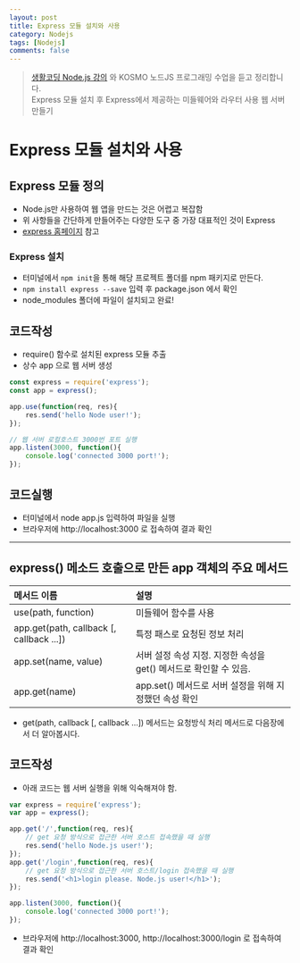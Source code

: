 ```yaml
---
layout: post
title: Express 모듈 설치와 사용
category: Nodejs
tags: [Nodejs]
comments: false
---
```


> [생활코딩 Node.js 강의](https://www.inflearn.com/course/nodejs-%EA%B0%95%EC%A2%8C-%EC%83%9D%ED%99%9C%EC%BD%94%EB%94%A9#) 와 KOSMO 노드JS 프로그래밍 수업을 듣고 정리합니다.  
> Express 모듈 설치 후 Express에서 제공하는 미들웨어와 라우터 사용 웹 서버 만들기

# Express 모듈 설치와 사용

## Express 모듈 정의
- Node.js만 사용하여 웹 앱을 만드는 것은 어렵고 복잡함
- 위 사항들을 간단하게 만들어주는 다양한 도구 중 가장 대표적인 것이 Express
- [express 홈페이지](http://expressjs.com/ko/) 참고

### Express 설치
- 터미널에서 `npm init`을 통해 해당 프로젝트 폴더를 npm 패키지로 만든다.
- `npm install express --save` 입력 후 package.json 에서 확인
- node_modules 폴더에 파일이 설치되고 완료! 

## 코드작성

- require() 함수로 설치된 express 모듈 추출
- 상수 app 으로 웹 서버 생성

```javascript
const express = require('express');
const app = express();

app.use(function(req, res){
	res.send('hello Node user!');
});

// 웹 서버 로컬호스트 3000번 포트 실행
app.listen(3000, function(){
	console.log('connected 3000 port!');
});
```

## 코드실행
- 터미널에서 node app.js 입력하여 파일을 실행
- 브라우저에 http://localhost:3000 로 접속하여 결과 확인

---

## express() 메소드 호출으로 만든 app 객체의 주요 메서드

| 메서드 이름 | 설명 | 
|:--------|:--------|
| use(path, function) | 미들웨어 함수를 사용 |
| app.get(path, callback [, callback ...]) | 특정 패스로 요청된 정보 처리 |
| app.set(name, value) | 서버 설정 속성 지정. 지정한 속성을 get() 메서드로 확인할 수 있음. |
| app.get(name) | app.set() 메서드로 서버 설정을 위해 지정했던 속성 확인 |

- get(path, callback [, callback ...]) 메서드는 요청방식 처리 메서드로 다음장에서 더 알아봅시다.

## 코드작성

- 아래 코드는 웹 서버 실행을 위해 익숙해져야 함.

```javascript
var express = require('express');
var app = express();

app.get('/',function(req, res){
	// get 요청 방식으로 접근한 서버 호스트 접속했을 때 실행
	res.send('hello Node.js user!');
});
app.get('/login',function(req, res){
	// get 요청 방식으로 접근한 서버 호스트/login 접속했을 때 실행
	res.send('<h1>login please. Node.js user!</h1>');
});

app.listen(3000, function(){
	console.log('connected 3000 port!');
});
```
- 브라우저에 http://localhost:3000, http://localhost:3000/login 로 접속하여 결과 확인

